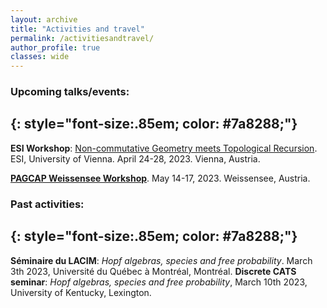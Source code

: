 ```yaml
---
layout: archive
title: "Activities and travel"
permalink: /activitiesandtravel/
author_profile: true
classes: wide
---
```


### Upcoming talks/events:
{: style="font-size:.85em; color: #7a8288;"}
---

**ESI Workshop**: [Non-commutative Geometry meets Topological Recursion](https://www.esi.ac.at/events/e502/). ESI, University of Vienna. April 24-28, 2023. Vienna, Austria. 

**[PAGCAP Weissensee Workshop](https://pagcap.lisn.upsaclay.fr/2022-austria-workshop.html)**. May 14-17, 2023. Weissensee, Austria. 

### Past activities:
{: style="font-size:.85em; color: #7a8288;"}
---

**Séminaire du LACIM**: *Hopf algebras, species and free probability*. March 3th 2023, Université du Québec à Montréal, Montréal.
**Discrete CATS seminar**: *Hopf algebras, species and free probability*, March 10th 2023, University of Kentucky, Lexington.
